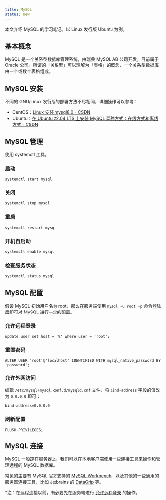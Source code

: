 ```yaml
---
title: MySQL
status: new
---
```


本文介绍 MySQL 的学习笔记。以 Linux 发行版 Ubuntu 为例。

## 基本概念

MySQL 是一个关系型数据库管理系统，由瑞典 MySQL AB 公司开发，目前属于 Oracle 公司。所谓的「关系型」可以理解为「表格」的概念，一个关系型数据库由一个或数个表格组成。

## MySQL 安装

不同的 GNU/Linux 发行版的部署方法不尽相同，详细操作可以参考：

- CentOS：[Linux 安装 mysql8.0 - CSDN](https://blog.csdn.net/weixin_55914667/article/details/126410095)
- Ubuntu：[在 Ubuntu 22.04 LTS 上安装 MySQL 两种方式：在线方式和离线方式 - CSDN](https://blog.csdn.net/weixin_45626288/article/details/133220238)

## MySQL 管理

使用 systemctl 工具。

### 启动

```bash
systemctl start mysql
```

### 关闭

```bash
systemctl stop mysql
```

### 重启

```bash
systemctl restart mysql
```

### 开机自启动

```bash
systemctl enable mysql
```

### 检查服务状态

```bash
systemctl status mysql
```

## MySQL 配置

假设 MySQL 初始用户名为 root，那么在服务端使用 `mysql -u root -p` 命令登陆后即可对 MySQL 进行一定的配置。

### 允许远程登录

```mysql
update user set host = '%' where user = 'root';
```

### 重置密码

```mysql
ALTER USER 'root'@'localhost' IDENTIFIED WITH mysql_native_password BY 'password';
```

### 允许外网访问

编辑 `/etc/mysql/mysql.conf.d/mysqld.cnf` 文件，将 `bind-address` 字段的值改为 `0.0.0.0` 即可：

```bash
bind-address=0.0.0.0
```

### 刷新配置

```mysql
FLUSH PRIVILEGES;
```

## MySQL 连接

MySQL 一般跑在服务器上，我们可以在本地客户端使用一些连接工具来操作和管理远程的 MySQL 数据库。

常见的主要有 MySQL 官方支持的 [MySQL Workbench](https://dev.mysql.com/downloads/workbench/)，以及其他的一些通用的服务器连接工具，比如 Jetbrains 的 [DataGrip](https://www.jetbrains.com/datagrip/) 等。

*注：在远程连接以前，有必要先在服务端进行 [允许远程登录](#允许远程登录) 的操作。

